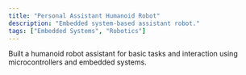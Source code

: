 ```yaml
---
title: "Personal Assistant Humanoid Robot"
description: "Embedded system-based assistant robot."
tags: ["Embedded Systems", "Robotics"]
---
```


Built a humanoid robot assistant for basic tasks and interaction using microcontrollers and embedded systems.
